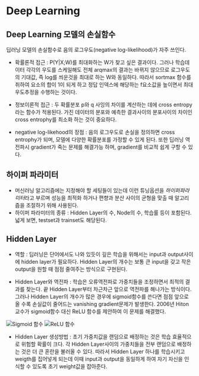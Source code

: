 # Deep Learning

## Deep Learning 모델의 손실함수

딥러닝 모델의 손실함수로 음의 로그우도(negative log-likelihood)가 자주 쓰인다.

- 확률론적 접근 : P(Y|X;W)를 최대화하는 W가 찾고 싶은 결과이다. 그러나 학습데이터 각각의 우도를 스케일해도 전체 arqmax의 결과는 바뀌지 않으므로 로그우도의 기대값, 즉 log를 씌운것을 최대로 하는 W와 동일하다. 따라서 sortmax 함수를 취하여 요소의 합이 1이 되게 하고 정답 인덱스에 해당하는 f요소값을 높이면서 최대우도추정을 수행하는 것이다.

- 정보이론적 접근 : 두 확률분포 p와 q 사잉의 차이를 계산하는 데에 cross entropy 라는 함수가 적용된다. 가진 데이터의 분포와 예측한 결과사이의 분포사이의 차이인 cross entrophy를 최소화 하는 것이 중요하다.

- negative log-likehood의 장점 : 음의 로그우도로 손실을 정의하면 cross entrophy가 되며, 모델에 다양한 확률분포를 가정할 수 있게 된다. 또한 딥러닝 역전파시 gradient가 죽는 문제를 해결가능 하며, gradient를 비교적 쉽게 구할 수 있다.

## 하이퍼 파라미터

- 머신러닝 알고리즘에는 지정해야 할 세팅들이 있는데 이런 튜닝옵션을 *하이퍼파라미터*라고 부르며 성능을 최적화 하거나 편향과 분산 사이의 균형을 맞출 때 알고리즘을 조절하기 위해 사용된다. 
- 하이퍼 파라미터의 종류 : Hidden Layer의 수, Node의 수, 학습률 등이 포함된다. 넓게 보면, testset과 trainset도 해당된다.

## Hidden Layer

- 역할 : 딥러닝은 단어에서도 나와 있듯이 깊은 학습을 위해서는 input과 output사이에 hidden layer가 필요하다. Hidden Layer의 개수는 보통 큰 input을 갖고 작은 output을 원할 때 점점 줄여주는 방식으로 구현된다. 

- Hidden Layer와 역전파 : 학습은 오류역전파로 가중치들을 조정하면서 최적의 결과를 찾는다. 끝 Hidden Layer부터 차근차근 앞으로 역전파를 해나가는 방식이다. 그러나 Hidden Layer의 개수가 많은 경우에 sigmoid함수를 쓴다면 점점 앞으로 올 수록 손실값이 줄어드는 vanishing gradient문제가 발생한다. 2006년 Hiton 교수가 sigmoid함수 대신 ReLU 함수를 제안하여 이 문제를 해결했다.

![Sigmoid 함수](https://taewanmerepo.github.io/2017/09/sigmoid/post.jpg)
![ReLU 함수](https://t1.daumcdn.net/cfile/tistory/26261B4957F21DB42C)

- Hidden Layer 생성방법 : 초기 가중치값을 랜덤으로 배정하는 것은 학습 효율적으로 위험할 확률이 크다. 각 Hidden Layer사이의 가중치들을 전부 랜덤으로 배정하는 것은 더 큰 혼란을 불러올 수 있다. 따라서 Hidden Layer 하나를 학습시키고 weigth를 집어넣게 되는데 이때 input과 output을 동일하게 하여 자기 자신을 인식할 수 있도록 초기 weight값을 잡아준다.

